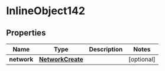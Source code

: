 

# InlineObject142

## Properties

Name | Type | Description | Notes
------------ | ------------- | ------------- | -------------
**network** | [**NetworkCreate**](NetworkCreate.md) |  |  [optional]



